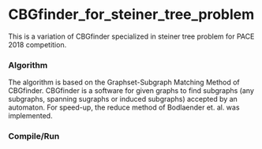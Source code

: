 # CBGfinder_for_steiner_tree_problem
This is a variation of CBGfinder specialized in steiner tree problem for PACE 2018 competition.

### Algorithm
The algorithm is based on the Graphset-Subgraph Matching Method of CBGfinder.
CBGfinder is a software for given graphs to find subgraphs (any subgraphs, spanning sugraphs or induced subgraphs) accepted by an automaton.
For speed-up, the reduce method of Bodlaender et. al. was implemented.

### Compile/Run

